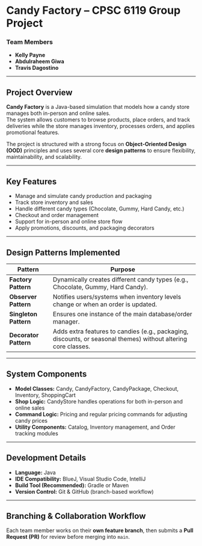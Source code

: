 # Candy Factory – CPSC 6119 Group Project

### Team Members  
- **Kelly Payne**  
- **Abdulraheem Giwa**  
- **Travis Dagostino**

---

## Project Overview
**Candy Factory** is a Java-based simulation that models how a candy store manages both in-person and online sales.  
The system allows customers to browse products, place orders, and track deliveries while the store manages inventory, processes orders, and applies promotional features.

The project is structured with a strong focus on **Object-Oriented Design (OOD)** principles and uses several core **design patterns** to ensure flexibility, maintainability, and scalability.

---

## Key Features
- Manage and simulate candy production and packaging
- Track store inventory and sales
- Handle different candy types (Chocolate, Gummy, Hard Candy, etc.)
- Checkout and order management
- Support for in-person and online store flow
- Apply promotions, discounts, and packaging decorators

---

## Design Patterns Implemented
| Pattern | Purpose |
|----------|----------|
| **Factory Pattern** | Dynamically creates different candy types (e.g., Chocolate, Gummy, Hard Candy). |
| **Observer Pattern** | Notifies users/systems when inventory levels change or when an order is updated. |
| **Singleton Pattern** | Ensures one instance of the main database/order manager. |
| **Decorator Pattern** | Adds extra features to candies (e.g., packaging, discounts, or seasonal themes) without altering core classes. |

---

## System Components
- **Model Classes:** Candy, CandyFactory, CandyPackage, Checkout, Inventory, ShoppingCart  
- **Shop Logic:** CandyStore handles operations for both in-person and online sales  
- **Command Logic:** Pricing and regular pricing commands for adjusting candy prices  
- **Utility Components:** Catalog, Inventory management, and Order tracking modules  

---

## Development Details
- **Language:** Java  
- **IDE Compatibility:** BlueJ, Visual Studio Code, IntelliJ  
- **Build Tool (Recommended):** Gradle or Maven  
- **Version Control:** Git & GitHub (branch-based workflow)  

---

## Branching & Collaboration Workflow
Each team member works on their **own feature branch**, then submits a **Pull Request (PR)** for review before merging into `main`.

